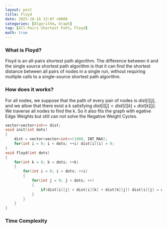 ```yaml
---
layout: post
title: Floyd
date: 2025-10-16 13:07 +0000
categories: [Algorithm, Graph]
tag: [All-Pairs Shortest Path, Floyd]
math: true
---
```


### **What is Floyd?**

Floyd is an all-pairs shortest path algorithm. The difference between it and the single source shortest path algorithm is that it can find the shortest distance between all pairs of nodes in a single run, without requiring multiple calls to a single-source shortest path algorithm.

### **How does it works?**

For all nodes, we suppose that the path of every pair of nodes is $dist[i][j]$, and we allow that there exist a k satisfying $dist[i][j] < dist[i][k] + dist[k][j]$. We traverse all nodes to find the k. So it also fits the graph with egative Edge Weights but still can not solve the Negative Weight Cycles.

```c++
vector<vector<int>> dist;
void init(int dots)
{
    dist = vector<vector<int>>(1000, INT_MAX);
    for(int i = 0; i < dots; ++i) dist[i][i] = 0;
}
void floyd(int dots)
{
    for(int k = 0; k < dots; ++k)
    {
        for(int i = 0; i < dots; ++i)
        {
            for(int j = 0; j < dots; ++)
            {
                if(dist[i][j] > dist[i][k] + dist[k][j]) dist[i][j] = dist[i][k] + dist[k][j];
            }
        }
    }
}
```

### **Time Complexity**
